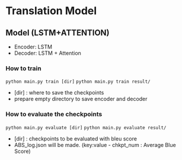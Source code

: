 # Translation Model

## Model (LSTM+ATTENTION)
- Encoder: LSTM
- Decoder: LSTM + Attention

### How to train
`python main.py train [dir]`
`python main.py train result/`
- [dir] : where to save the checkpoints
- prepare empty directory to save encoder and decoder

### How to evaluate the checkpoints
`python main.py evaluate [dir]`
`python main.py evaluate result/`
- [dir] : checkpoints to be evaluated with bleu score
- ABS_log.json will be made. (key:value - chkpt_num : Average Blue Score)

